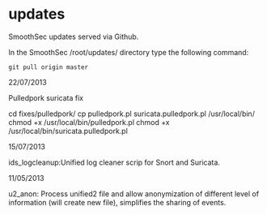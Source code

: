 updates
=======

SmoothSec updates served via Github.

In the SmoothSec /root/updates/ directory type the following command:

 `git pull origin master`

22/07/2013

Pulledpork suricata fix

cd fixes/pulledpork/
cp pulledpork.pl suricata.pulledpork.pl /usr/local/bin/
chmod +x /usr/local/bin/pulledpork.pl
chmod +x /usr/local/bin/suricata.pulledpork.pl 


15/07/2013

ids_logcleanup:Unified log cleaner scrip for Snort and Suricata. 

11/05/2013

u2_anon: Process unified2 file and allow anonymization of different level
of information (will create new file), simplifies the sharing of events. 
